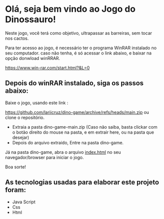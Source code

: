 # Olá, seja bem vindo ao Jogo do Dinossauro!

Neste jogo, você terá como objetivo, ultrapassar as barreiras, sem tocar nos cactos.

Para ter acesso ao jogo, é necessário ter o programa WinRAR instalado no seu computador.
caso não tenha, é só acessar o link abaixo, e baixar na opção donwload winRRAR.

https://www.win-rar.com/start.html?&L=0

## Depois do winRAR instalado, siga os passos abaixo:

Baixe o jogo, usando este link :

https://github.com/lariicruz/dino-game/archive/refs/heads/main.zip
ou clone o repositório.

- Extraia a pasta dino-game-main.zip (Caso não saiba, basta clickar com o botão direito do mouse na pasta, e em extrair here, ou na pasta que desejar)
- Depois do arquivo extraido, Entre na pasta dino-game.

Já na pasta dino-game, abra o arquivo  [index.html](index.html) no seu navegador/browser para iniciar o jogo.

Boa sorte!

## As tecnologias usadas para elaborar este projeto foram:

- Java Script
- Css
- Html



